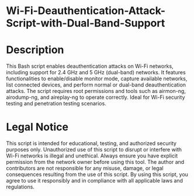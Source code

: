 # Wi-Fi-Deauthentication-Attack-Script-with-Dual-Band-Support

# Description 
This Bash script enables deauthentication attacks on Wi-Fi networks, including support for 2.4 GHz and 5 GHz (dual-band) networks. It features functionalities to enable/disable monitor mode, capture available networks, list connected devices, and perform normal or dual-band deauthentication attacks. The script requires root permissions and tools such as airmon-ng, airodump-ng, and aireplay-ng to operate correctly. Ideal for Wi-Fi security testing and penetration testing scenarios.

# Legal Notice
This script is intended for educational, testing, and authorized security purposes only. Unauthorized use of this script to disrupt or interfere with Wi-Fi networks is illegal and unethical. Always ensure you have explicit permission from the network owner before using this tool. The author and contributors are not responsible for any misuse, damage, or legal consequences resulting from the use of this script. By using this script, you agree to use it responsibly and in compliance with all applicable laws and regulations.
